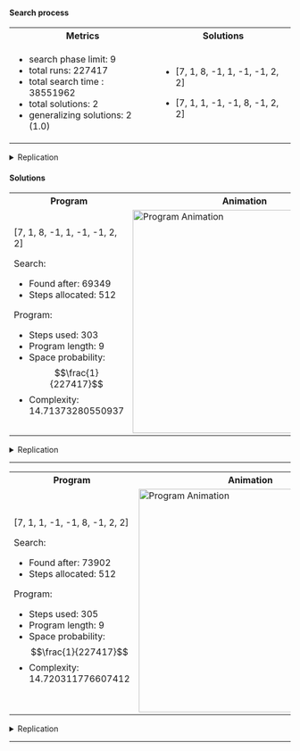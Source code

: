 #### Search process

<table>
<tr>
    <th>Metrics</th>
    <th>Solutions</th>
</tr>
<tr>
<td>

- search phase limit: 9
- total runs: 227417
- total search time : 38551962
- total solutions: 2
- generalizing solutions: 2 (1.0)

</td>
<td>


- [7, 1, 8, -1, 1, -1, -1, 2, 2]

- [7, 1, 1, -1, -1, 8, -1, 2, 2]


</td>
</tr>
</table>

<details><summary>Replication</summary>

<table>
<tr>
<td>Run Deterministic Levin Search</td>
<td>
  
```      
python levin_search.py POSITION 9 logs/position/
```
        
</td>
</tr>
</table>

</details>

#### Solutions



<table>
<tr>
<th>Program</th>
<th>Animation</th>
<th>Interpretation</th>
</tr>
<tr>
<td>

[7, 1, 8, -1, 1, -1, -1, 2, 2]

Search:
- Found after: 69349
- Steps allocated: 512

Program:
- Steps used: 303
- Program length: 9
- Space probability: $$\frac{1}{227417}$$
- Complexity: 14.71373280550937

</td>
<td>

<img alt="Program Animation" src="images/position/animation_7_1_8_-1_1_-1_-1_2_2.gif" width="400px" />

</td>
<td>

| Address | Contents | Interpretation |
|---------|----------|----------------|
| 0       | 7        | ALLOCATE       |
| 1       | 1        | address        |
| 2       | 8        | INCREMENT      |
| 3       | -1       | address        |
| 4       | 1        | WRITE_WEIGHT   |
| 5       | -1       | address        |
| 6       | -1       | address        |
| 7       | 2        | JUMP           |
| 8       | 2        | address        |


</td>
</tr>
</table>

<details><summary>Replication</summary>

<table>
<tr>
<td>Obtain program log</td>
<td>
      
```  
python run_program.py string 7,1,8,-1,1,-1,-1,2,2 program_7_1_8_-1_1_-1_-1_2_2.jsonl
```
        
</td>
</tr>
<tr>
<td>Generate animation</td>
<td>
       
```      
python program_convert.py program_7_1_8_-1_1_-1_-1_2_2.jsonl animation animation_7_1_8_-1_1_-1_-1_2_2.gif
```

</td>
</tr>
<tr>
<td>Generate table</td>
<td>
     
```   
python program_convert.py program_7_1_8_-1_1_-1_-1_2_2.jsonl table table.md
```

</td>
</tr>
</table>

</details>

---
    


<table>
<tr>
<th>Program</th>
<th>Animation</th>
<th>Interpretation</th>
</tr>
<tr>
<td>

[7, 1, 1, -1, -1, 8, -1, 2, 2]

Search:
- Found after: 73902
- Steps allocated: 512

Program:
- Steps used: 305
- Program length: 9
- Space probability: $$\frac{1}{227417}$$
- Complexity: 14.720311776607412

</td>
<td>

<img alt="Program Animation" src="images/position/animation_7_1_1_-1_-1_8_-1_2_2.gif" width="400px" />

</td>
<td>

| Address | Contents | Interpretation |
|---------|----------|----------------|
| 0       | 7        | ALLOCATE       |
| 1       | 1        | address        |
| 2       | 1        | WRITE_WEIGHT   |
| 3       | -1       | address        |
| 4       | -1       | address        |
| 5       | 8        | INCREMENT      |
| 6       | -1       | address        |
| 7       | 2        | JUMP           |
| 8       | 2        | address        |


</td>
</tr>
</table>

<details><summary>Replication</summary>

<table>
<tr>
<td>Obtain program log</td>
<td>
      
```  
python run_program.py string 7,1,1,-1,-1,8,-1,2,2 program_7_1_1_-1_-1_8_-1_2_2.jsonl
```
        
</td>
</tr>
<tr>
<td>Generate animation</td>
<td>
       
```      
python program_convert.py program_7_1_1_-1_-1_8_-1_2_2.jsonl animation animation_7_1_1_-1_-1_8_-1_2_2.gif
```

</td>
</tr>
<tr>
<td>Generate table</td>
<td>
     
```   
python program_convert.py program_7_1_1_-1_-1_8_-1_2_2.jsonl table table.md
```

</td>
</tr>
</table>

</details>

---
    
